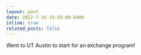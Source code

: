 ```yaml
---
layout: post
date: 2022-7-26 15:59:00-0400
inline: true
related_posts: false
---
```


Went to UT Austin to start for an exchange program!
